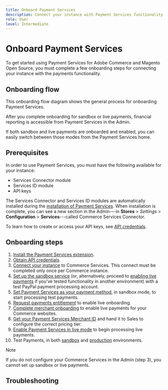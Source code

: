 ```yaml
---
title: Onboard Payment Services
description: Connect your instance with Payment Services functionality by completing a few onboarding steps.
role: User
level: Intermediate
---
```

# Onboard Payment Services

To get started using Payment Services for Adobe Commerce and Magento Open Source, you must complete a few onboarding steps for connecting your instance with the payments functionality.

## Onboarding flow

<!-- ![Onboarding flow](assets/onboard-diagram.svg) -->

This onboarding flow diagram shows the general process for onboarding Payment Services.

After you complete onboarding for sandbox or live payments, financial reporting is accessible from Payment Services in the Admin.

If both sandbox and live payments are onboarded and enabled, you can easily switch between those modes from the Payment Services home.

## Prerequisites

In order to use Payment Services, you must have the following available for your instance:

* Services Connector module
* Services ID module
* API keys

The Services Connector and Services ID modules are automatically installed during the [installation of Payment Services](install.md). When installation is complete, you can see a new section in the Admin---in **Stores** > _Settings_ > **Configuration** > **Services**---called Commerce Services Connector.

To learn how to create or access your API keys, see [API credentials](#obtain-api-credentials).

## Onboarding steps

1. [Install the Payment Services extension](install.md#get-payment-services).
1. [Obtain API credentials](connect.md#obtain-api-credentials).
1. [Connect your instance](connect.md#configure-commerce-services) to Commerce Services. This connect must be completed only once per Commerce instance.
1. [Set up the sandbox service](sandbox.md#enable-sandbox-testing) (or, alternatively, proceed to [enabling live payments](sandbox.md#enable-live-payments) if you've tested functionality in another environment) with a test PayPal payment processing account.
1. [Set Payment Services as your payment method](production.md#set-payment-services-as-payment-method), in sandbox mode, to start processing test payments.
1. [Request payments entitlement](production.md#request-payments-entitlement-from-adobe) to enable live onboarding.
1. [Complete merchant onboarding](production.md#complete-merchant-onboarding) to enable live payments for your Commerce websites.
1. [Get your Payment Services Merchant ID](production.md#configure-pricing-tier) and hand it to Sales to configure the correct pricing tier.
1. [Enable Payment Services in live mode](production.md#enable-live-payments) to begin processing live payments.
1. Test Payments, in both [sandbox](sandbox.md#test-in-sandbox-environment) and [production](production.md#test-in-production) environments.

>[!NOTE]
>
>If you do not configure your Commerce Services in the Admin (step 3), you cannot set up sandbox or live payments.

## Troubleshooting

<!-- add articles from KB -->
